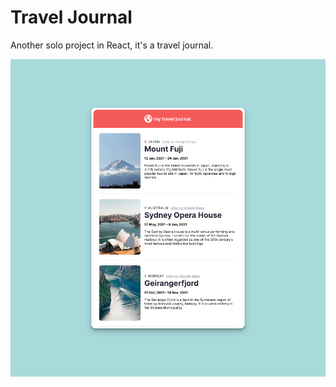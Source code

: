 # Travel Journal

Another solo project in React, it's a travel journal.

![preview](src/images/preview.png)
